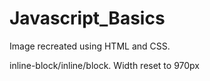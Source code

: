 # Javascript_Basics
Image recreated using HTML and CSS.  

inline-block/inline/block. Width reset to 970px
